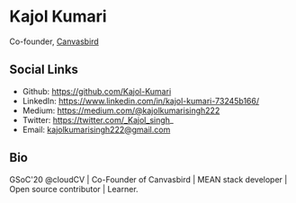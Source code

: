 # Kajol Kumari
Co-founder, <a href="https://github.com/Canvasbird">Canvasbird</a>


## Social Links
- Github: https://github.com/Kajol-Kumari 
- LinkedIn: https://www.linkedin.com/in/kajol-kumari-73245b166/
- Medium: https://medium.com/@kajolkumarisingh222
- Twitter: https://twitter.com/_Kajol_singh_
- Email: kajolkumarisingh222@gmail.com

## Bio
GSoC'20 @cloudCV | Co-Founder of Canvasbird | MEAN stack developer | Open source contributor | Learner.

